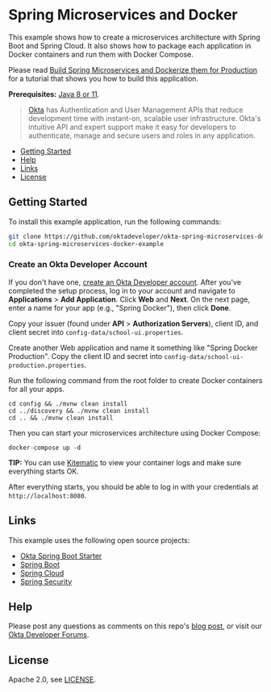 # Spring Microservices and Docker

This example shows how to create a microservices architecture with Spring Boot and Spring Cloud. It also shows how to package each application in Docker containers and run them with Docker Compose.

Please read [Build Spring Microservices and Dockerize them for Production](https://developer.okta.com/blog/2019/02/28/spring-microservices-docker) for a tutorial that shows you how to build this application.

**Prerequisites:** [Java 8 or 11](https://adoptopenjdk.net/).

> [Okta](https://developer.okta.com/) has Authentication and User Management APIs that reduce development time with instant-on, scalable user infrastructure. Okta's intuitive API and expert support make it easy for developers to authenticate, manage and secure users and roles in any application.

* [Getting Started](#getting-started)
* [Help](#help)
* [Links](#links)
* [License](#license)

## Getting Started

To install this example application, run the following commands:

```bash
git clone https://github.com/oktadeveloper/okta-spring-microservices-docker-example.git
cd okta-spring-microservices-docker-example
```

### Create an Okta Developer Account

If you don't have one, [create an Okta Developer account](https://developer.okta.com/signup/). After you've completed the setup process, log in to your account and navigate to **Applications** > **Add Application**. Click **Web** and **Next**. On the next page, enter a name for your app (e.g., "Spring Docker"), then click **Done**. 

Copy your issuer (found under **API** > **Authorization Servers**), client ID, and client secret into `config-data/school-ui.properties`.

Create another Web application and name it something like "Spring Docker Production". Copy the client ID and secret into `config-data/school-ui-production.properties`. 

Run the following command from the root folder to create Docker containers for all your apps.

```shell
cd config && ./mvnw clean install
cd ../discovery && ./mvnw clean install
cd .. && ./mvnw clean install
```

Then you can start your microservices architecture using Docker Compose:

```shell
docker-compose up -d
```

**TIP:** You can use [Kitematic](https://kitematic.com/) to view your container logs and make sure everything starts OK.

After everything starts, you should be able to log in with your credentials at `http://localhost:8080`.

## Links

This example uses the following open source projects:

* [Okta Spring Boot Starter](https://github.com/okta/okta-spring-boot)
* [Spring Boot](https://spring.io/projects/spring-boot)
* [Spring Cloud](https://spring.io/projects/spring-cloud)
* [Spring Security](https://spring.io/projects/spring-security)

## Help

Please post any questions as comments on this repo's [blog post](https://developer.okta.com/blog/2019/02/28/spring-microservices-docker), or visit our [Okta Developer Forums](https://devforum.okta.com/). 

## License

Apache 2.0, see [LICENSE](LICENSE).